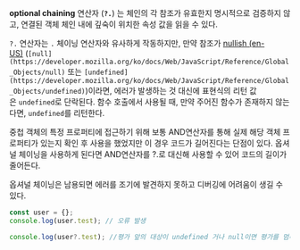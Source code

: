 **optional chaining** 연산자 (**`?.`**) 는 체인의 각 참조가 유효한지 명시적으로 검증하지 않고, 연결된 객체 체인 내에 깊숙이 위치한 속성 값을 읽을 수 있다.

`?.` 연산자는 `.` 체이닝 연산자와 유사하게 작동하지만, 만약 참조가 [nullish (en-US)](https://developer.mozilla.org/en-US/docs/Glossary/Nullish) (`[null](https://developer.mozilla.org/ko/docs/Web/JavaScript/Reference/Global_Objects/null)` 또는 `[undefined](https://developer.mozilla.org/ko/docs/Web/JavaScript/Reference/Global_Objects/undefined)`)이라면, 에러가 발생하는 것 대신에 표현식의 리턴 값은 `undefined`로 단락된다. 함수 호출에서 사용될 때, 만약 주어진 함수가 존재하지 않는다면, `undefined`를 리턴한다.

중첩 객체의 특정 프로퍼티에 접근하기 위해 보통 AND연산자를 통해 실제 해당 객체 프로퍼티가 있는지 확인 후 사용을 했었지만 이 경우 코드가 길어진다는 단점이 있다. 옵셔널 체이닝을 사용하게 된다면 AND연산자를 ?.로 대신해 사용할 수 있어 코드의 길이가 줄어든다.

옵셔널 체이닝은 남용되면 에러를 조기에 발견하지 못하고 디버깅에 어려움이 생길 수 있다.

```jsx
const user = {};
console.log(user.test); // 오류 발생

console.log(user?.test); //평가 앞의 대상이 undefined 거나 null이면 평가를 멈추고 undefined를 반환한다.
```
